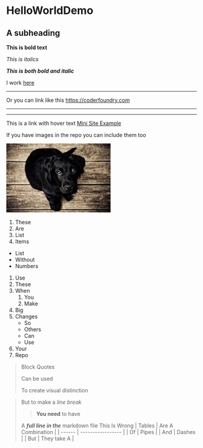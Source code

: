# HelloWorldDemo
 
## A subheading

**This is bold text**

*This is italics*

***This is both bold and italic***

I work [here](https://coderfoundry.com)
***
Or you can link like this <https://coderfoundry.com>
***
---
This is a link with hover text [Mini Site Example](https://superdogevents.coderfoundry.com "The SuperDog Events Mini Site")

If you have images in the repo you can include them too

![A Dog](/HelloWorldDemo/Images/download.jpg)

1. These
2. Are
3. List
4. Items

- List
- Without
- Numbers

1. Use
2. These
3. When
    1. You
    2. Make
1. Big
1. Changes
    - So
    - Others
    - Can
    - Use
8. Your
101. Repo

> Block Quotes
>
> Can be used
>
> To create visual distinction

>But to make a *line break*
>>
>>**You need** to have
>>
>A ***full line in the*** markdown file
>This
>Is
>Wrong
| Tables | Are A Combination |
| ------ | ----------------- |
| Of     | Pipes             |
| And    | Dashes            |
| But   | They take A   |
